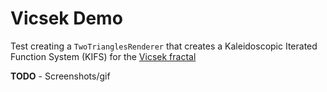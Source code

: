 # Vicsek Demo
Test creating a `TwoTrianglesRenderer`
that creates a Kaleidoscopic Iterated Function System (KIFS) 
for the [Vicsek fractal](https://en.wikipedia.org/wiki/Vicsek_fractal)

**TODO** - Screenshots/gif
